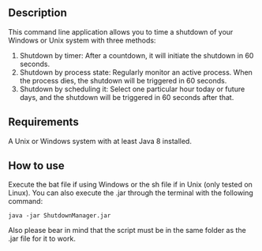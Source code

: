 ## Description
This command line application allows you to time a shutdown of your Windows or Unix system with three methods:
1. Shutdown by timer: After a countdown, it will initiate the shutdown in 60 seconds.
2. Shutdown by process state: Regularly monitor an active process. When the process dies, the shutdown will be triggered in 60 seconds.
3. Shutdown by scheduling it: Select one particular hour today or future days, and the shutdown will be triggered in 60 seconds after that.

## Requirements
A Unix or Windows system with at least Java 8 installed.

## How to use
Execute the bat file if using Windows or the sh file if in Unix (only tested on Linux). You can also execute the .jar through the terminal with the following command: 
```
java -jar ShutdownManager.jar
```
Also please bear in mind that the script must be in the same folder as the .jar file for it to work.
